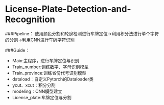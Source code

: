 # License-Plate-Detection-and-Recognition
###Pipeline：
  使用颜色分割和轮廓检测进行车牌定位->利用积分法进行单个字符的分割->利用CNN进行车牌字符识别
  
###Guide：
* Main:主程序，进行车牌定位与识别
* Train_number:训练数字、字母识别模型
* Train_province:训练省份代号识别模型
* dataload：自定义Pytorch的Dataloader类
* ycut、xcut：积分分割
* modeling：CNN模型建立
* License_plate:车牌定位与分割

